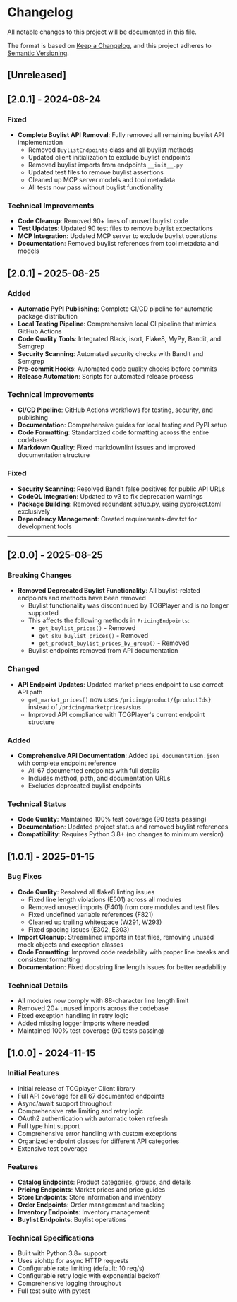 # Changelog

All notable changes to this project will be documented in this file.

The format is based on [Keep a Changelog](https://keepachangelog.com/en/1.0.0/),
and this project adheres to [Semantic Versioning](https://semver.org/spec/v2.0.0.html).

## [Unreleased]

## [2.0.1] - 2024-08-24

### Fixed

- **Complete Buylist API Removal**: Fully removed all remaining buylist API implementation
  - Removed `BuylistEndpoints` class and all buylist methods
  - Updated client initialization to exclude buylist endpoints
  - Removed buylist imports from endpoints `__init__.py`
  - Updated test files to remove buylist assertions
  - Cleaned up MCP server models and tool metadata
  - All tests now pass without buylist functionality

### Technical Improvements

- **Code Cleanup**: Removed 90+ lines of unused buylist code
- **Test Updates**: Updated 90 test files to remove buylist expectations
- **MCP Integration**: Updated MCP server to exclude buylist operations
- **Documentation**: Removed buylist references from tool metadata and models

## [2.0.1] - 2025-08-25

### Added

- **Automatic PyPI Publishing**: Complete CI/CD pipeline for automatic package distribution
- **Local Testing Pipeline**: Comprehensive local CI pipeline that mimics GitHub Actions
- **Code Quality Tools**: Integrated Black, isort, Flake8, MyPy, Bandit, and Semgrep
- **Security Scanning**: Automated security checks with Bandit and Semgrep
- **Pre-commit Hooks**: Automated code quality checks before commits
- **Release Automation**: Scripts for automated release process

### Technical Improvements

- **CI/CD Pipeline**: GitHub Actions workflows for testing, security, and publishing
- **Documentation**: Comprehensive guides for local testing and PyPI setup
- **Code Formatting**: Standardized code formatting across the entire codebase
- **Markdown Quality**: Fixed markdownlint issues and improved documentation structure

### Fixed

- **Security Scanning**: Resolved Bandit false positives for public API URLs
- **CodeQL Integration**: Updated to v3 to fix deprecation warnings
- **Package Building**: Removed redundant setup.py, using pyproject.toml exclusively
- **Dependency Management**: Created requirements-dev.txt for development tools

---

## [2.0.0] - 2025-08-25

### Breaking Changes

- **Removed Deprecated Buylist Functionality**: All buylist-related endpoints and methods have been removed
  - Buylist functionality was discontinued by TCGPlayer and is no longer supported
  - This affects the following methods in `PricingEndpoints`:
    - `get_buylist_prices()` - Removed
    - `get_sku_buylist_prices()` - Removed  
    - `get_product_buylist_prices_by_group()` - Removed
  - Buylist endpoints removed from API documentation

### Changed

- **API Endpoint Updates**: Updated market prices endpoint to use correct API path
  - `get_market_prices()` now uses `/pricing/product/{productIds}` instead of `/pricing/marketprices/skus`
  - Improved API compliance with TCGPlayer's current endpoint structure

### Added

- **Comprehensive API Documentation**: Added `api_documentation.json` with complete endpoint reference
  - All 67 documented endpoints with full details
  - Includes method, path, and documentation URLs
  - Excludes deprecated buylist endpoints

### Technical Status

- **Code Quality**: Maintained 100% test coverage (90 tests passing)
- **Documentation**: Updated project status and removed buylist references
- **Compatibility**: Requires Python 3.8+ (no changes to minimum version)

## [1.0.1] - 2025-01-15

### Bug Fixes

- **Code Quality**: Resolved all flake8 linting issues
  - Fixed line length violations (E501) across all modules
  - Removed unused imports (F401) from core modules and test files
  - Fixed undefined variable references (F821)
  - Cleaned up trailing whitespace (W291, W293)
  - Fixed spacing issues (E302, E303)
- **Import Cleanup**: Streamlined imports in test files, removing unused mock objects and exception classes
- **Code Formatting**: Improved code readability with proper line breaks and consistent formatting
- **Documentation**: Fixed docstring line length issues for better readability

### Technical Details

- All modules now comply with 88-character line length limit
- Removed 20+ unused imports across the codebase
- Fixed exception handling in retry logic
- Added missing logger imports where needed
- Maintained 100% test coverage (90 tests passing)

## [1.0.0] - 2024-11-15

### Initial Features

- Initial release of TCGplayer Client library
- Full API coverage for all 67 documented endpoints
- Async/await support throughout
- Comprehensive rate limiting and retry logic
- OAuth2 authentication with automatic token refresh
- Full type hint support
- Comprehensive error handling with custom exceptions
- Organized endpoint classes for different API categories
- Extensive test coverage

### Features

- **Catalog Endpoints**: Product categories, groups, and details
- **Pricing Endpoints**: Market prices and price guides  
- **Store Endpoints**: Store information and inventory
- **Order Endpoints**: Order management and tracking
- **Inventory Endpoints**: Inventory management
- **Buylist Endpoints**: Buylist operations

### Technical Specifications

- Built with Python 3.8+ support
- Uses aiohttp for async HTTP requests
- Configurable rate limiting (default: 10 req/s)
- Configurable retry logic with exponential backoff
- Comprehensive logging throughout
- Full test suite with pytest
